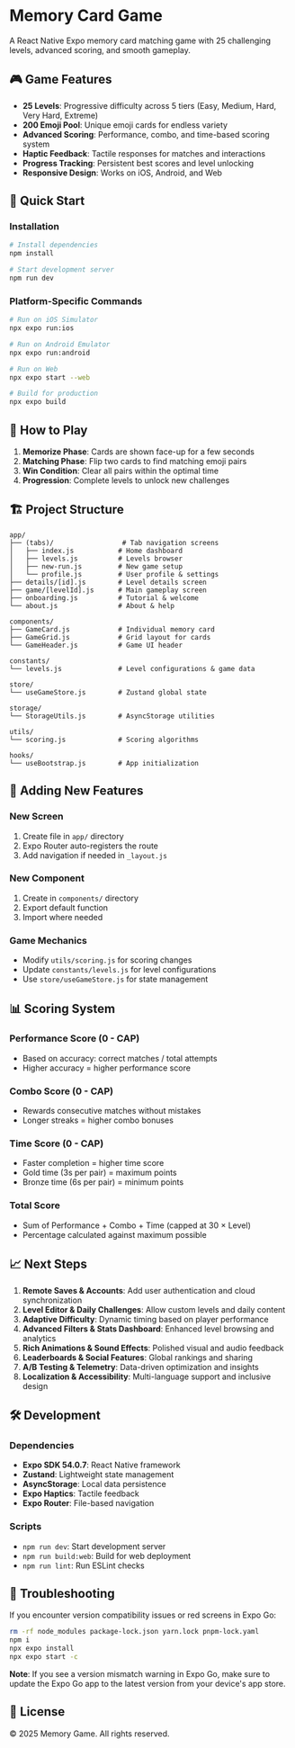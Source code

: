 # Memory Card Game

A React Native Expo memory card matching game with 25 challenging levels, advanced scoring, and smooth gameplay.

## 🎮 Game Features

- **25 Levels**: Progressive difficulty across 5 tiers (Easy, Medium, Hard, Very Hard, Extreme)
- **200 Emoji Pool**: Unique emoji cards for endless variety
- **Advanced Scoring**: Performance, combo, and time-based scoring system
- **Haptic Feedback**: Tactile responses for matches and interactions
- **Progress Tracking**: Persistent best scores and level unlocking
- **Responsive Design**: Works on iOS, Android, and Web

## 🚀 Quick Start

### Installation

```bash
# Install dependencies
npm install

# Start development server
npm run dev
```

### Platform-Specific Commands

```bash
# Run on iOS Simulator
npx expo run:ios

# Run on Android Emulator
npx expo run:android

# Run on Web
npx expo start --web

# Build for production
npx expo build
```

## 📱 How to Play

1. **Memorize Phase**: Cards are shown face-up for a few seconds
2. **Matching Phase**: Flip two cards to find matching emoji pairs
3. **Win Condition**: Clear all pairs within the optimal time
4. **Progression**: Complete levels to unlock new challenges

## 🏗 Project Structure

```
app/
├── (tabs)/                 # Tab navigation screens
│   ├── index.js           # Home dashboard
│   ├── levels.js          # Levels browser
│   ├── new-run.js         # New game setup
│   └── profile.js         # User profile & settings
├── details/[id].js        # Level details screen
├── game/[levelId].js      # Main gameplay screen
├── onboarding.js          # Tutorial & welcome
└── about.js               # About & help

components/
├── GameCard.js            # Individual memory card
├── GameGrid.js            # Grid layout for cards
└── GameHeader.js          # Game UI header

constants/
└── levels.js              # Level configurations & game data

store/
└── useGameStore.js        # Zustand global state

storage/
└── StorageUtils.js        # AsyncStorage utilities

utils/
└── scoring.js             # Scoring algorithms

hooks/
└── useBootstrap.js        # App initialization
```

## 🎯 Adding New Features

### New Screen
1. Create file in `app/` directory
2. Expo Router auto-registers the route
3. Add navigation if needed in `_layout.js`

### New Component
1. Create in `components/` directory
2. Export default function
3. Import where needed

### Game Mechanics
- Modify `utils/scoring.js` for scoring changes
- Update `constants/levels.js` for level configurations
- Use `store/useGameStore.js` for state management

## 📊 Scoring System

### Performance Score (0 - CAP)
- Based on accuracy: correct matches / total attempts
- Higher accuracy = higher performance score

### Combo Score (0 - CAP) 
- Rewards consecutive matches without mistakes
- Longer streaks = higher combo bonuses

### Time Score (0 - CAP)
- Faster completion = higher time score
- Gold time (3s per pair) = maximum points
- Bronze time (6s per pair) = minimum points

### Total Score
- Sum of Performance + Combo + Time (capped at 30 × Level)
- Percentage calculated against maximum possible

## 📈 Next Steps

1. **Remote Saves & Accounts**: Add user authentication and cloud synchronization
2. **Level Editor & Daily Challenges**: Allow custom levels and daily content
3. **Adaptive Difficulty**: Dynamic timing based on player performance
4. **Advanced Filters & Stats Dashboard**: Enhanced level browsing and analytics
5. **Rich Animations & Sound Effects**: Polished visual and audio feedback
6. **Leaderboards & Social Features**: Global rankings and sharing
7. **A/B Testing & Telemetry**: Data-driven optimization and insights
8. **Localization & Accessibility**: Multi-language support and inclusive design

## 🛠 Development

### Dependencies
- **Expo SDK 54.0.7**: React Native framework
- **Zustand**: Lightweight state management
- **AsyncStorage**: Local data persistence
- **Expo Haptics**: Tactile feedback
- **Expo Router**: File-based navigation

### Scripts
- `npm run dev`: Start development server
- `npm run build:web`: Build for web deployment
- `npm run lint`: Run ESLint checks

## 🔧 Troubleshooting

If you encounter version compatibility issues or red screens in Expo Go:

```bash
rm -rf node_modules package-lock.json yarn.lock pnpm-lock.yaml
npm i
npx expo install
npx expo start -c
```

**Note**: If you see a version mismatch warning in Expo Go, make sure to update the Expo Go app to the latest version from your device's app store.

## 📄 License

© 2025 Memory Game. All rights reserved.
